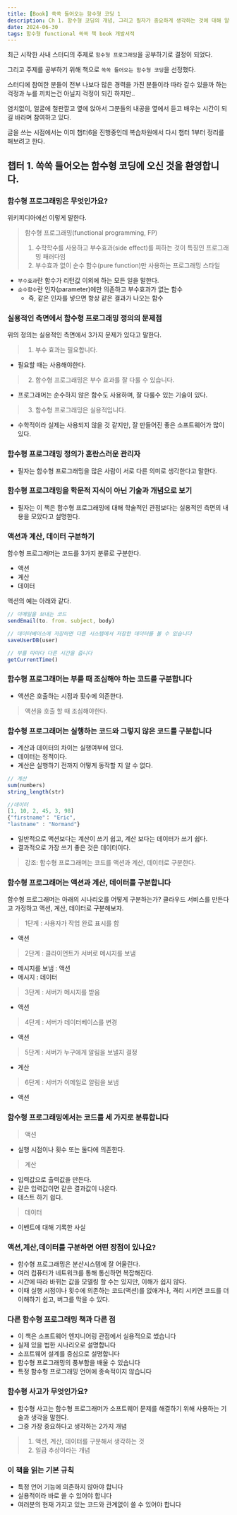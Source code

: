 ```yaml
---
title: [Book] 쏙쏙 들어오는 함수형 코딩 1 
description: Ch 1. 함수형 코딩의 개념, 그리고 필자가 중요하게 생각하는 것에 대해 알아보자
date: 2024-06-30
tags: 함수형 functional 쏙쏙 책 book 개발서적
---
```


최근 시작한 사내 스터디의 주제로 `함수형 프로그래밍`을 공부하기로 결정이 되었다.

그리고 주제를 공부하기 위해 책으로 `쏙쏙 들어오는 함수형 코딩`을 선정했다.

스터디에 참여한 분들이 전부 나보다 많은 경력을 가진 분들이라 따라 갈수 있을까 하는 걱정과 누를 끼치는건 아닐지 걱정이 되긴 하지만..

염치없이, 얼굴에 철판깔고 옆에 앉아서 그분들의 내공을 옆에서 듣고 배우는 시간이 되길 바라며 참여하고 있다.

글을 쓰는 시점에서는 이미 챕터6을 진행중인데 복습차원에서 다시 챕터 1부터 정리를 해보려고 한다.

## 챕터 1. 쏙쏙 들어오는 함수형 코딩에 오신 것을 환영합니다.

### 함수형 프로그래밍은 무엇인가요?

위키피디아에선 이렇게 말한다.

> 함수형 프로그래밍(functional programming, FP)
>1. 수학학수를 사용하고 부수효과(side effect)를 피하는 것이 특징인 프로그래밍 패러다임
>2. 부수효과 없이 순수 함수(pure function)만 사용하는 프로그래밍 스타일

- `부수효과`란 함수가 리턴값 이외에 하는 모든 일을 말한다.
- `순수함수`란 인자(parameter)에만 의존하고 부수효과가 없는 함수
  - 즉, 같은 인자를 넣으면 항상 같은 결과가 나오는 함수

### 실용적인 측면에서 함수형 프로그래밍 정의의 문제점

위의 정의는 실용적인 측면에서 3가지 문제가 있다고 말한다.

> 1. 부수 효과는 필요합니다. 
- 필요할 때는 사용해야한다.

> 2. 함수형 프로그래밍은 부수 효과를 잘 다룰 수 있습니다.
- 프로그래머는 순수하지 않은 함수도 사용하며, 잘 다룰수 있는 기술이 있다.

> 3. 함수형 프로그래밍은 실용적입니다.
- 수학적이라 실제는 사용되지 않을 것 같지만, 잘 만들어진 좋은 소프트웨어가 많이 있다.

### 함수형 프로그래밍 정의가 혼란스러운 관리자
- 필자는 함수형 프로그래밍을 많은 사람이 서로 다른 의미로 생각한다고 말한다.

### 함수형 프로그래밍을 학문적 지식이 아닌 기술과 개념으로 보기 
- 필자는 이 책은 함수형 프로그래밍에 대해 학술적인 관점보다는 실용적인 측면의 내용을 모았다고 설명한다.

### 액션과 계산, 데이터 구분하기 

함수형 프로그래머는 코드를 3가지 분류로 구분한다.
- 액션
- 계산
- 데이터

액션의 예는 아래와 같다.

```js
// 이메일을 보내는 코드
sendEmail(to. from. subject, body)

// 데이터베이스에 저장하면 다른 시스템에서 저장한 데이터를 볼 수 있습니다
saveUserDB(user)

// 부를 따마다 다른 시간을 줍니다
getCurrentTime()
```

### 함수형 프로그래머는 부를 때 조심해야 하는 코드를 구분합니다 
- 액션은 호출하는 시점과 횟수에 의존한다.
> 액션을 호출 할 때 조심해야한다.


### 함수형 프로그래머는 실행하는 코드와 그렇지 않은 코드를 구분합니다
- 계산과 데이터의 차이는 실행여부에 있다.
- 데이터는 정적이다.
- 계산은 실행하기 전까지 어떻게 동작할 지 알 수 없다.

```js
// 계산
sum(numbers)
string_length(str)
```

```js
//데이터
[1, 10, 2, 45, 3, 98]
{"firstname"： "Eric",
"lastname" : "Normand"}
```

- 일반적으로 액션보다는 계산이 쓰기 쉽고, 계산 보다는 데이터가 쓰기 쉽다.
- 결과적으로 가장 쓰기 좋은 것은 데이터이다.

> 강조: 함수형 프로그래머는 코드를 액션과 계산, 데이터로 구분한다.

### 함수형 프로그래머는 액션과 계산, 데이터를 구분합니다

함수형 프로그래머는 아래의 시나리오를 어떻게 구분하는가?
클라우드 서비스를 만든다고 가정하고 액션, 계산, 데이터로 구분해보자.

>1단계 : 사용자가 작업 완료 표시를 함 
- 액션
>2단계 : 클라이언트가 서버로 메시지를 보냄
- 메시지를 보냄 : 액션
- 메시지 : 데이터
>3단계 : 서버가 메시지를 받음
- 액션
>4단계 : 서버가 데이터베이스를 변경
- 액션
>5단계 : 서버가 누구에게 알림을 보낼지 결정
- 계산
>6단계 : 서버가 이메일로 알림을 보냄
- 액션

### 함수형 프로그래밍에서는 코드를 세 가지로 분류합니다

> 액션
- 실행 시점이나 횟수 또는 둘다에 의존한다.

> 계산
- 입력값으로 출력값을 만든다.
- 같은 입력값이면 같은 결과값이 나온다.
- 테스트 하기 쉽다.

> 데이터 
- 이벤트에 대해 기록한 사실


### 액션,계산,데이터를 구분하면 어떤 장점이 있나요? 
- 함수형 프로그래밍은 분산시스템에 잘 어울린다.
- 여러 컴퓨터가 네트워크를 통해 통신하면 복잡해진다.
- 시간에 따라 바뀌는 값을 모델링 할 수는 있지만, 이해가 쉽지 않다.
- 이때 실행 시점이나 횟수에 의존하는 코드(액션)를 없애거나, 격리 시키면 코드를 더 이해하기 쉽고, 버그를 막을 수 있다.

### 다른 함수형 프로그래밍 책과 다른 점
- 이 책은 소프트웨어 엔지니어링 관점에서 실용적으로 썼습니다
- 실제 있을 법한 시나리오로 설명합니다
- 소프트웨어 설계를 중심으로 설명합니다
- 함수형 프로그래밍의 풍부함을 배울 수 있습니다
- 특정 함수형 프로그래밍 언어에 종속적이지 않습니다

### 함수형 사고가 무엇인가요? 
- 함수형 사고는 함수형 프로그래머가 소프트웨어 문제를 해결하기 위해 사용하는 기술과 생각을 말한다.
- 그중 가장 중요하다고 생각하는 2가지 개념
> 1. 액션, 계산, 데이터를 구분해서 생각하는 것
> 2. 일급 추상이라는 개념


### 이 책을 읽는 기본 규칙
- 특정 언어 기능에 의존하지 않아야 합니다
- 실용적이라 바로 쓸 수 있어야 합니다
- 여러분의 현재 가지고 있는 코드와 관계없이 쓸 수 있어야 합니다


